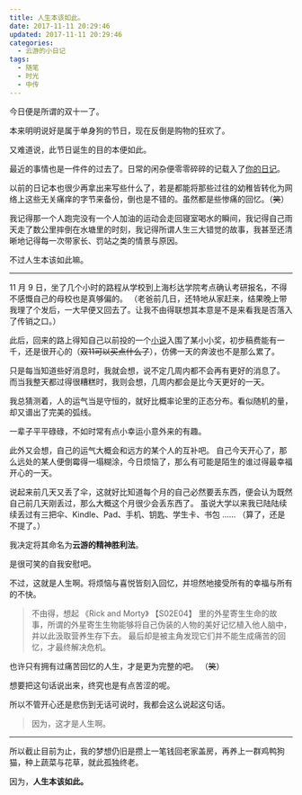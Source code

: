 ```yaml
---
title: 人生本该如此。
date: 2017-11-11 20:29:46
updated: 2017-11-11 20:29:46
categories:
  - 云游的小日记
tags:
  - 随笔
  - 时光
  - 中传
---
```


今日便是所谓的双十一了。

本来明明说好是属于单身狗的节日，现在反倒是购物的狂欢了。

又难道说，此节日诞生的目的本便如此。

<!-- more -->

最近的事情也是一件件的过去了。日常的闲杂便零零碎碎的记载入了[你的日记](http://nideriji.com/)。

以前的日记本也很少再拿出来写些什么了，若是都能将那些过往的幼稚皆转化为网络上这些无关痛痒的字节来备份，倒也是不错的。虽然都是些惨痛的回忆。（<del>笑</del>）

我记得那一个人跑完没有一个人加油的运动会走回寝室喝水的瞬间，我记得自己雨天走了数公里摔倒在水塘里的时刻，我记得所谓人生三大错觉的故事，我甚至还清晰地记得每一次带家长、罚站之类的情景与原因。

不过人生本该如此嘛。

---

11 月 9 日，坐了几个小时的路程从学校到上海杉达学院考点确认考研报名，不得不感慨自己的母校也是真够偏的。
（老爸前几日，还特地从家赶来，结果晚上带我理了个发后，一大早便又回去了。让我不由得联想其本意是不是来看我是否落入了传销之口。）

此后，回来的路上得知自己以前投的一个[小说](http://sci.kpcswa.org.cn/index/show/id/91)入围了某小小奖，初步稿费能有一千，还是很开心的（~~双11可以买点什么了~~），仿佛一天的奔波也不是那么累了。

只是每当知道些好消息时，我就会想，说不定几周内都不会再有更好的消息了。
而当我整天都过得很糟糕时，我则会想，几周内都会是比今天更好的一天。

我总猜测着，人的运气当是守恒的，就好比概率论里的正态分布。看似随机的量，却又谱出了完美的弧线。

一辈子平平碌碌，不如时常有点小幸运小意外来的有趣。

此外又会想，自己的运气大概会和远方的某个人的互补吧。
自己今天开心了，那么远处的某人便倒霉得一塌糊涂，今日烦恼了，那么有可能是陌生的谁过得最幸福开心的一天。

说起来前几天又丢了伞，这就好比知道每个月的自己必然要丢东西，便会认为既然自己前几天刚丢过，那么大概这个月很少会丢东西了。
虽说大学以来我已陆陆续续丢过有三把伞、Kindle、Pad、手机、钥匙、学生卡、书包 …… （算了，还是不提了。）

我决定将其命名为**云游的精神胜利法**。

是很可笑的自我安慰吧。

不过，这就是人生啊。将烦恼与喜悦皆刻入回忆，并坦然地接受所有的幸福与所有的不快。

> 不由得，想起 《Rick and Morty》 【S02E04】 里的外星寄生生命的故事，所谓的外星寄生生物能够将自己伪装的人物的美好记忆植入他人脑中，并以此汲取营养生存下去。
> 最后却是被主角发现它们并不能生成痛苦的回忆，才最终解决危机。

也许只有拥有过痛苦回忆的人生，才是更为完整的吧。 （~~笑~~）

想要把这句话说出来，终究也是有点苦涩的呢。

所以不管开心还是悲伤到无话可说时，我都会这么说起这句话。

> 因为，这才是人生啊。

---

所以截止目前为止，我的梦想仍旧是攒上一笔钱回老家盖房，再养上一群鸡鸭狗猫，种上蔬菜与花草，就此孤独终老。

因为，**人生本该如此。**